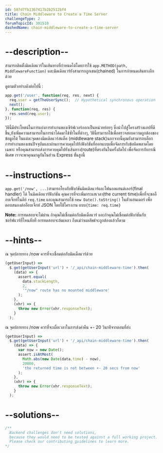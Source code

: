 ```yaml
---
id: 587d7fb1367417b2b2512bf4
title: Chain Middleware to Create a Time Server
challengeType: 2
forumTopicId: 301510
dashedName: chain-middleware-to-create-a-time-server
---
```


# --description--

สามารถติดตั้งมิดเดิลแวร์ในเส้นทางที่กำหนดได้โดยการใช้ `app.METHOD(path, MiddlewareFunction)` และมิดเดิลแวร์ยังสามารถถูกเชน(chained) ในการกำหนดเส้นทางอีกด้วย

ดูตามตัวอย่างดังต่อไปนี้ :

```js
app.get('/user', function(req, res, next) {
  req.user = getTheUserSync();  // Hypothetical synchronous operation
  next();
}, function(req, res) {
  res.send(req.user);
});
```

วิธีนี้มีประโยชน์ในการแบ่งการทำงานของเซิร์ฟเวอร์ออกเป็นหน่วยย่อยๆ ซึ่งนำไปสู่โครงสร้างแอปที่ดีขึ้น,ยังเพิ่มความสามารถในการนำโค้ดมาใช้ซ้ำในที่ต่างๆ, วิธีนี้สามารถใช้เพื่อตรวจสอบความถูกต้องของข้อมูลได้ ในแต่ละจุดของมิดเดิลแวร์สแต็ค (middleware stack)นอกจากนี้คุณยังสามารถบล็อกการทำงานของเชนปัจจุบันและผ่านการควบคุมไปยังฟังก์ชันที่ออกแบบเพื่อจัดการกับข้อผิดพลาดโดยเฉพาะ หรือคุณสามารถส่งการควบคุมไปยังเส้นทาง(route)ที่ตรงกันในครั้งถัดไป เพื่อจัดการกับกรณีพิเศษ เราจะพาคุณมาดูกันในส่วน Express ขั้นสูงนี้

# --instructions--

`app.get('/now', ...)`สามารถโยงกับฟังก์ชันมิดเดิลแวร์และไฟนอลแฮนด์เลอร์(final handler) ได้ ในมิดเดิลแวร์ฟังก์ชัน คุณควรที่จะเพิ่มกระแสเวลา(the current time)เพื่อที่จะขออ็อบเจ็กท์ในคีย์ `req.time` และคุณสามารถใช้ `new Date().toString()` ในตัวแฮนเดอร์ เพื่อตอบสนองต่ออ็อบเจ็กท์ JSON โดยใช้โครงงาน แบบ`{time: req.time}`

**Note:** การทดสอบจะไม่ผ่าน ถ้าคุณไม่เชื่อมต่อกับมิดเดิ้ลแวร์ และถ้าคุณไม่เชื่อมต่อฟังก์ชันกับซอร์ฟแวร์ที่ไหนสักที่ การทดสอบจะล้มเหลว ถึงแม่ว่าผลลัพธ์จะถูกต้องแล้วก็ตาม

# --hints--

ณ จุดปลายทาง /now ควรที่จะเชื่อมต่อกับมิดเดิ้ลแวร์ด้วย

```js
(getUserInput) =>
  $.get(getUserInput('url') + '/_api/chain-middleware-time').then(
    (data) => {
      assert.equal(
        data.stackLength,
        2,
        '"/now" route has no mounted middleware'
      );
    },
    (xhr) => {
      throw new Error(xhr.responseText);
    }
  );
```

ณ จุดปลายทาง /now ควรที่จะเผื่อเวลาในการส่งค่าคืน +- 20 วินาทีจากตอนที่ส่ง

```js
(getUserInput) =>
  $.get(getUserInput('url') + '/_api/chain-middleware-time').then(
    (data) => {
      var now = new Date();
      assert.isAtMost(
        Math.abs(new Date(data.time) - now),
        20000,
        'the returned time is not between +- 20 secs from now'
      );
    },
    (xhr) => {
      throw new Error(xhr.responseText);
    }
  );
```

# --solutions--

```js
/**
  Backend challenges don't need solutions, 
  because they would need to be tested against a full working project. 
  Please check our contributing guidelines to learn more.
*/
```
